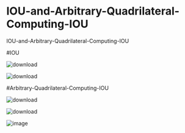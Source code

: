 # IOU-and-Arbitrary-Quadrilateral-Computing-IOU

 IOU-and-Arbitrary-Quadrilateral-Computing-IOU
 

#IOU

![download](https://user-images.githubusercontent.com/82762841/197922411-ea1155c5-6fb5-491b-9537-c2419b7da418.png)

![download](https://user-images.githubusercontent.com/82762841/197922430-57f475ee-579c-4a54-9340-54084df74b49.png)



#Arbitrary-Quadrilateral-Computing-IOU

![download](https://user-images.githubusercontent.com/82762841/197922499-b6161eae-53d5-4aad-8367-439a84031776.png)

![download](https://user-images.githubusercontent.com/82762841/197922517-5a49f13b-529a-4b3e-bb8c-99a66acb49df.png)

![image](https://user-images.githubusercontent.com/82762841/197922552-14f0bc6f-93cf-4d83-98e3-685984190dd9.png)

